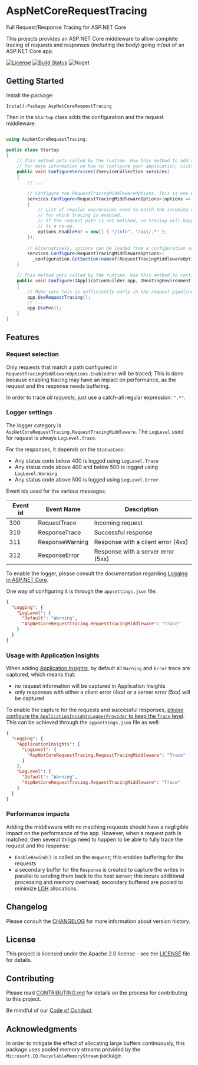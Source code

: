 # AspNetCoreRequestTracing

Full Request/Response Tracing for ASP.NET Core

This projects provides an ASP.NET Core middleware to allow complete tracing of
requests and responses (including the body) going in/out of an ASP.NET Core app.

[![License](https://img.shields.io/badge/License-Apache%202.0-blue.svg)](LICENSE)
[![Build Status](https://dev.azure.com/nventive-public/nventive/_apis/build/status/nventive.AspNetCoreRequestTracing?branchName=master)](https://dev.azure.com/nventive-public/nventive/_build/latest?definitionId=1&branchName=master)
![Nuget](https://img.shields.io/nuget/v/AspNetCoreRequestTracing.svg)

## Getting Started

Install the package:

```
Install-Package AspNetCoreRequestTracing
```

Then in the `Startup` class adds the configuration and the request middleware:

```csharp

using AspNetCoreRequestTracing;

public class Startup
{
    // This method gets called by the runtime. Use this method to add services to the container.
    // For more information on how to configure your application, visit https://go.microsoft.com/fwlink/?LinkID=398940
    public void ConfigureServices(IServiceCollection services)
    {
        // ...

        // Configure the RequestTracingMiddlewareOptions. This is one way of doing it.
        services.Configure<RequestTracingMiddlewareOptions>(options =>
        {
            // List of regular expressions used to match the incoming requests path
            // for which tracing is enabled.
            // If the request path is not matched, no tracing will happen and the middleware
            // is a no-op.
            options.EnableFor = new[] { "/info", "/api/.*" };
        });
        
        // Alternatively, options can be loaded from a configuration section.
        services.Configure<RequestTracingMiddlewareOptions>(
          _configuration.GetSection(nameof(RequestTracingMiddlewareOptions)));
    }

    // This method gets called by the runtime. Use this method to configure the HTTP request pipeline.
    public void Configure(IApplicationBuilder app, IHostingEnvironment env)
    {
        // Make sure this is sufficiently early in the request pipeline.
        app.UseRequestTracing();
        // ...
        app.UseMvc();
    }
}

```

## Features

### Request selection

Only requests that match a path configured in `RequestTracingMiddlewareOptions.EnabledFor` will be traced;
This is done because enabling tracing may have an impact on performance, as the request and the response needs buffering.

In order to trace _all requests_, just use a catch-all regular expression: `".*"`.

### Logger settings

The logger category is `AspNetCoreRequestTracing.RequestTracingMiddleware`.
The `LogLevel` used for request is always `LogLevel.Trace`.

For the responses, it depends on the `StatusCode`:
- Any status code below 400 is logged using `LogLevel.Trace`
- Any status code above 400 and below 500 is logged using `LogLevel.Warning`
- Any status code above 500 is logged using `LogLevel.Error`

Event ids used for the various messages:

| Event id | Event Name      | Description                        |
|----------|-----------------|------------------------------------|
| 300      | RequestTrace    | Incoming request                   |
| 310      | ResponseTrace   | Successful response                |
| 311      | ResponseWarning | Response with a client error (4xx) |
| 312      | ResponseError   | Response with a server error (5xx) |

To enable the logger, please consult the documentation regarding [Logging in ASP.NET Core](https://docs.microsoft.com/en-us/aspnet/core/fundamentals/logging/?view=aspnetcore-2.2#configuration).

One way of configuring it is through the `appsettings.json` file:

```json
{
  "Logging": {
    "LogLevel": {
      "Default": "Warning",
      "AspNetCoreRequestTracing.RequestTracingMiddleware": "Trace"
    }
  }
}
```

### Usage with Application Insights

When adding [Application Insights](https://docs.microsoft.com/en-us/azure/azure-monitor/app/asp-net-core), by default all `Warning` and `Error` trace are captured,
which means that:
- no request information will be captured in Application Insights
- only responses with either a client error (4xx) or a server error (5xx) will be captured

To enable the capture for the requests and successful responses, [please configure the
`ApplicationInsightsLoggerProvider` to keep the `Trace` level](https://docs.microsoft.com/en-us/azure/azure-monitor/app/ilogger). This can be achieved through
the `appsettings.json` file as well:

```json
{
  "Logging": {
    "ApplicationInsights": {
      "LogLevel": {
        "AspNetCoreRequestTracing.RequestTracingMiddleware": "Trace"
      }
    },
    "LogLevel": {
      "Default": "Warning",
      "AspNetCoreRequestTracing.RequestTracingMiddleware": "Trace"
    }
  }
}
```

### Performance impacts

Adding the middleware with no matching requests should have a negligible impact
on the performance of the app.
However, when a request path is matched, then several things need to happen to 
be able to fully trace the request and the response:

- `EnableRewind()` is called on the `Request`; this enables buffering for the requests
- a secondary buffer for the `Response` is created to capture the writes in parallel to
sending them back to the host server; this incurs additional processing and memory overhead; secondary buffered are pooled to minimize [LOH](https://docs.microsoft.com/en-us/dotnet/standard/garbage-collection/large-object-heap) allocations.

## Changelog

Please consult the [CHANGELOG](CHANGELOG.md) for more information about version
history.

## License

This project is licensed under the Apache 2.0 license - see the
[LICENSE](LICENSE) file for details.

## Contributing

Please read [CONTRIBUTING.md](CONTRIBUTING.md) for details on the process for
contributing to this project.

Be mindful of our [Code of Conduct](CODE_OF_CONDUCT.md).

## Acknowledgments

In order to mitigate the effect of allocating large buffers continuously, this
package uses pooled memory streams provided by the `Microsoft.IO.RecyclableMemoryStream` package.

